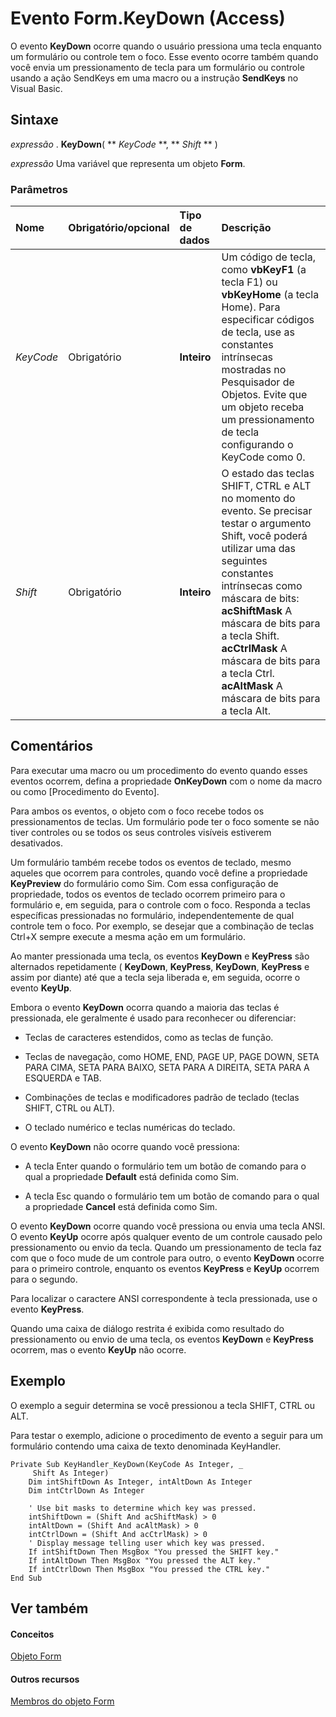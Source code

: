 
# Evento Form.KeyDown (Access)

O evento  **KeyDown** ocorre quando o usuário pressiona uma tecla enquanto um formulário ou controle tem o foco. Esse evento ocorre também quando você envia um pressionamento de tecla para um formulário ou controle usando a ação SendKeys em uma macro ou a instrução **SendKeys** no Visual Basic.
 


## Sintaxe

 *expressão*  . **KeyDown**( ** *KeyCode* **, ** *Shift* ** )
 

 
 *expressão*  Uma variável que representa um objeto **Form**.
 

 

### Parâmetros



|**Nome**|**Obrigatório/opcional**|**Tipo de dados**|**Descrição**|
|:-----|:-----|:-----|:-----|
| _KeyCode_|Obrigatório|**Inteiro**|Um código de tecla, como  **vbKeyF1** (a tecla F1) ou **vbKeyHome** (a tecla Home). Para especificar códigos de tecla, use as constantes intrínsecas mostradas no Pesquisador de Objetos. Evite que um objeto receba um pressionamento de tecla configurando o KeyCode como 0.|
| _Shift_|Obrigatório|**Inteiro**| O estado das teclas SHIFT, CTRL e ALT no momento do evento. Se precisar testar o argumento Shift, você poderá utilizar uma das seguintes constantes intrínsecas como máscara de bits: **acShiftMask** A máscara de bits para a tecla Shift. **acCtrlMask** A máscara de bits para a tecla Ctrl. **acAltMask** A máscara de bits para a tecla Alt.|

## Comentários

Para executar uma macro ou um procedimento do evento quando esses eventos ocorrem, defina a propriedade  **OnKeyDown** com o nome da macro ou como [Procedimento do Evento].
 

 
Para ambos os eventos, o objeto com o foco recebe todos os pressionamentos de teclas. Um formulário pode ter o foco somente se não tiver controles ou se todos os seus controles visíveis estiverem desativados.
 

 
Um formulário também recebe todos os eventos de teclado, mesmo aqueles que ocorrem para controles, quando você define a propriedade  **KeyPreview** do formulário como Sim. Com essa configuração de propriedade, todos os eventos de teclado ocorrem primeiro para o formulário e, em seguida, para o controle com o foco. Responda a teclas específicas pressionadas no formulário, independentemente de qual controle tem o foco. Por exemplo, se desejar que a combinação de teclas Ctrl+X sempre execute a mesma ação em um formulário.
 

 
Ao manter pressionada uma tecla, os eventos  **KeyDown** e **KeyPress** são alternados repetidamente ( **KeyDown**, **KeyPress**, **KeyDown**, **KeyPress** e assim por diante) até que a tecla seja liberada e, em seguida, ocorre o evento **KeyUp**.
 

 
Embora o evento  **KeyDown** ocorra quando a maioria das teclas é pressionada, ele geralmente é usado para reconhecer ou diferenciar:
 

 

- Teclas de caracteres estendidos, como as teclas de função.
    
 
- Teclas de navegação, como HOME, END, PAGE UP, PAGE DOWN, SETA PARA CIMA, SETA PARA BAIXO, SETA PARA A DIREITA, SETA PARA A ESQUERDA e TAB.
    
 
- Combinações de teclas e modificadores padrão de teclado (teclas SHIFT, CTRL ou ALT).
    
 
- O teclado numérico e teclas numéricas do teclado.
    
 
O evento  **KeyDown** não ocorre quando você pressiona:
 

 

- A tecla Enter quando o formulário tem um botão de comando para o qual a propriedade  **Default** está definida como Sim.
    
 
- A tecla Esc quando o formulário tem um botão de comando para o qual a propriedade  **Cancel** está definida como Sim.
    
 
O evento  **KeyDown** ocorre quando você pressiona ou envia uma tecla ANSI. O evento **KeyUp** ocorre após qualquer evento de um controle causado pelo pressionamento ou envio da tecla. Quando um pressionamento de tecla faz com que o foco mude de um controle para outro, o evento **KeyDown** ocorre para o primeiro controle, enquanto os eventos **KeyPress** e **KeyUp** ocorrem para o segundo.
 

 
Para localizar o caractere ANSI correspondente à tecla pressionada, use o evento  **KeyPress**.
 

 
Quando uma caixa de diálogo restrita é exibida como resultado do pressionamento ou envio de uma tecla, os eventos  **KeyDown** e **KeyPress** ocorrem, mas o evento **KeyUp** não ocorre.
 

 

## Exemplo

O exemplo a seguir determina se você pressionou a tecla SHIFT, CTRL ou ALT.
 

 
Para testar o exemplo, adicione o procedimento de evento a seguir para um formulário contendo uma caixa de texto denominada KeyHandler.
 

 



```
Private Sub KeyHandler_KeyDown(KeyCode As Integer, _ 
     Shift As Integer) 
    Dim intShiftDown As Integer, intAltDown As Integer 
    Dim intCtrlDown As Integer 
 
    ' Use bit masks to determine which key was pressed. 
    intShiftDown = (Shift And acShiftMask) > 0 
    intAltDown = (Shift And acAltMask) > 0 
    intCtrlDown = (Shift And acCtrlMask) > 0 
    ' Display message telling user which key was pressed. 
    If intShiftDown Then MsgBox "You pressed the SHIFT key." 
    If intAltDown Then MsgBox "You pressed the ALT key." 
    If intCtrlDown Then MsgBox "You pressed the CTRL key." 
End Sub
```


## Ver também


#### Conceitos


 
 [Objeto Form](72ef9219-142b-b690-b696-3eba9a5d4522.md)
#### Outros recursos


 
 [Membros do objeto Form](e1976b58-28ca-8f76-cdf3-6732cb06ce6c.md)